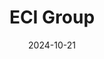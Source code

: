 ---  
layout: startup_page  
title: "ECI Group"  
id: "ecigroups.com"  
permalink: "/ecigroupecigroups.com10212024/"  
website: "http://www.ecigroups.com/"  
funding_round: "Growth Round"  
funding_amount: "$350M"  
investors: "Almanac Realty Investors, Smith Hill Capital, InterVest"  
about: "ECI Group is a fully integrated real estate organization specializing in multifamily properties. They develop, construct, invest in, and manage multifamily communities, focusing on acquisitions and development in the Southeast and Texas. Their portfolio includes over 7,500 units, showcasing their significant presence in the market."  
markets: "Real Estate, Multifamily, Construction and Engineering"  
hq: "Atlanta, Georgia, United States"  
founded_year: "1969"  
linkedin: "https://www.linkedin.com/company/eci-groups"  
twitter: ""  
instagram: ""  
facebook: "https://www.facebook.com/ECIGroupPage"  
crunchbase: ""  
pitchbook: "https://pitchbook.com/profiles/company/255155-32"  

date_display: "21-Oct-2024"  
date: "2024-10-21"

# SEO Optimization  
meta_title: "ECI Group - Growth Round Funding ($350M)"  
meta_description: "ECI Group, ECI Group is a fully integrated real estate organization specializing in multifamily properties. They develop, construct, invest in, and manage multif..."  
meta_keywords: "ECI Group, Real Estate, Multifamily, Construction and Engineering, Growth Round funding"  
canonical_url: "https://startup.projectstartups.com/ecigroupecigroups.com10212024/"  
---